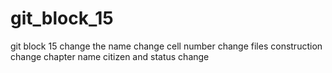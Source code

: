 # git_block_15
git block 15
change the name
change cell number
change files construction
change chapter name
citizen and status change
